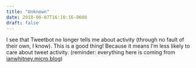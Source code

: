 ```yaml
---
title: "Unknown"
date: 2018-06-07T16:10:16-0600
draft: false
---
```


I see that Tweetbot no longer tells me about activity (through no fault of their own, I know). This is a good thing! Because it means I’m less likely to care about tweet activity. (reminder: everything here is coming from [ianwhitney.micro.blog](http://ianwhitney.micro.blog))
